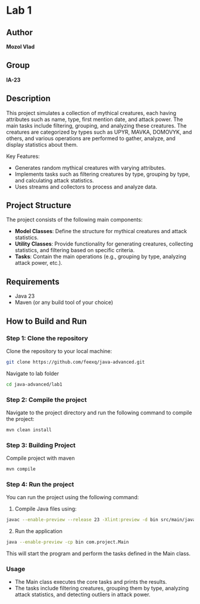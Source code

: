 # Lab 1

## Author

**Mozol Vlad**

## Group

**IA-23**

## Description

This project simulates a collection of mythical creatures, each having attributes such as name, type, first mention date, and attack power. The main tasks include filtering, grouping, and analyzing these creatures. The creatures are categorized by types such as UPYR, MAVKA, DOMOVYK, and others, and various operations are performed to gather, analyze, and display statistics about them.

Key Features:
- Generates random mythical creatures with varying attributes.
- Implements tasks such as filtering creatures by type, grouping by type, and calculating attack statistics.
- Uses streams and collectors to process and analyze data.

## Project Structure

The project consists of the following main components:
- **Model Classes**: Define the structure for mythical creatures and attack statistics.
- **Utility Classes**: Provide functionality for generating creatures, collecting statistics, and filtering based on specific criteria.
- **Tasks**: Contain the main operations (e.g., grouping by type, analyzing attack power, etc.).

## Requirements

- Java 23 
- Maven (or any build tool of your choice)

## How to Build and Run

### Step 1: Clone the repository
Clone the repository to your local machine:
```bash
git clone https://github.com/feexq/java-advanced.git
```

Navigate to lab folder
```bash
cd java-advanced/lab1
```

### Step 2: Compile the project

Navigate to the project directory and run the following command to compile the project:

```bash
mvn clean install
```

### Step 3: Building Project

Compile project with maven
```bash
mvn compile
```

### Step 4: Run the project

You can run the project using the following command:

1. Compile Java files using:
```bash
javac --enable-preview --release 23 -Xlint:preview -d bin src/main/java/com/project/Main.java src/main/java/com/project/common/*.java src/main/java/com/project/model/*.java src/main/java/com/project/task/*.java src/main/java/com/project/util/*.java 
```
2. Run the application
```bash
java --enable-preview -cp bin com.project.Main
```
This will start the program and perform the tasks defined in the Main class.

### Usage
 - The Main class executes the core tasks and prints the results.
 - The tasks include filtering creatures, grouping them by type, analyzing attack statistics, and detecting outliers in attack power.

